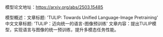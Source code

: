 模型论文地址：https://arxiv.org/abs/2503.15485

模型概述：文章标题: 'TULIP: Towards Unified Language-Image Pretraining'
中文文章标题: 'TULIP：迈向统一的语言-图像预训练'
文章内容：提出TULIP模型，实现语言与图像的统一预训练，提升多模态任务性能。
